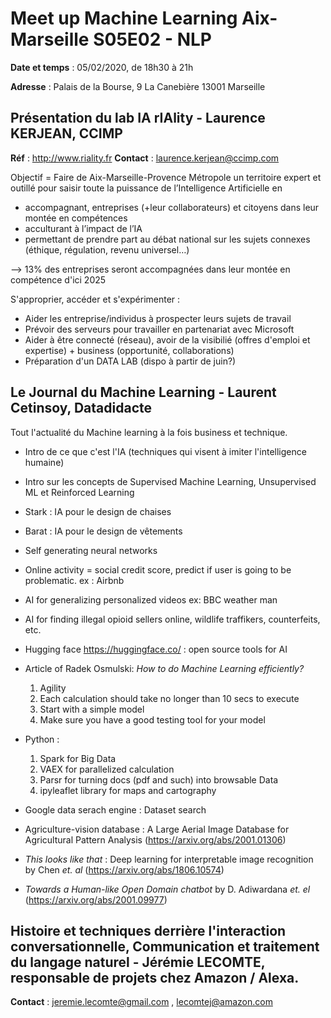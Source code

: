 # Meet up Machine Learning Aix-Marseille S05E02 - NLP

**Date et temps** : 05/02/2020, de 18h30 à 21h

**Adresse** : Palais de la Bourse, 9 La Canebière 13001 Marseille

## Présentation du lab IA rIAlity - Laurence KERJEAN, CCIMP

**Réf** : http://www.riality.fr
**Contact** : laurence.kerjean@ccimp.com

Objectif = Faire de Aix-Marseille-Provence Métropole un territoire expert et outillé pour saisir toute la puissance de l’Intelligence Artificielle en

* accompagnant, entreprises (+leur collaborateurs) et citoyens dans leur montée en compétences
* acculturant à l’impact de l’IA
* permettant de prendre part au débat national sur les sujets connexes (éthique, régulation, revenu universel…)

--> 13% des entreprises seront accompagnées dans leur montée en compétence d'ici 2025

S'approprier, accéder et s'expérimenter : 

* Aider les entreprise/individus à prospecter leurs sujets de travail
* Prévoir des serveurs pour travailler en partenariat avec Microsoft 
* Aider à être connecté (réseau), avoir de la visibilié (offres d'emploi et expertise) + business (opportunité, collaborations)
* Préparation d'un DATA LAB (dispo à partir de juin?) 

## Le Journal du Machine Learning - Laurent Cetinsoy, Datadidacte

Tout l'actualité du Machine learning à la fois business et technique.

* Intro de ce que c'est l'IA (techniques qui visent à imiter l'intelligence humaine)
* Intro sur les concepts de Supervised Machine Learning, Unsupervised ML et Reinforced Learning

* Stark : IA pour le design de chaises
* Barat : IA pour le design de vêtements
* Self generating neural networks
* Online activity = social credit score, predict if user is going to be problematic. ex : Airbnb
* AI for generalizing personalized videos ex: BBC weather man 
* AI for finding illegal opioid sellers online, wildlife traffikers, counterfeits, etc.
* Hugging face https://huggingface.co/ : open source tools for AI
* Article of Radek Osmulski: *How to do Machine Learning efficiently?*
	1. Agility
	2. Each calculation should take no longer than 10 secs to execute
	3. Start with a simple model
	4. Make sure you have a good testing tool for your model
* Python :
	1. Spark for Big Data
	2. VAEX for parallelized calculation
	3. Parsr for turning docs (pdf and such) into browsable Data
	4. ipyleaflet library for maps and cartography
* Google data serach engine : Dataset search
* Agriculture-vision database : A Large Aerial Image Database for Agricultural Pattern Analysis (https://arxiv.org/abs/2001.01306)
* *This looks like that* : Deep learning for interpretable image recognition by Chen *et. al* (https://arxiv.org/abs/1806.10574)
* *Towards a Human-like Open Domain chatbot* by D. Adiwardana *et. el* (https://arxiv.org/abs/2001.09977)

## Histoire et techniques derrière l'interaction conversationnelle, Communication et traitement du langage naturel - Jérémie LECOMTE, responsable de projets chez Amazon / Alexa.

**Contact** : jeremie.lecomte@gmail.com , lecomtej@amazon.com
